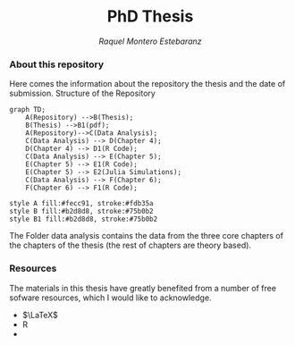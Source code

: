 <h1 align="center">PhD Thesis</h2>
<p align="center"><em>Raquel Montero Estebaranz</em></p>


### About this repository

Here comes the information about the repository the thesis and the date of submission.
Structure of the Repository

```mermaid
graph TD;
    A(Repository) -->B(Thesis);
    B(Thesis) -->B1(pdf);
    A(Repository)-->C(Data Analysis);
    C(Data Analysis) --> D(Chapter 4);
    D(Chapter 4) --> D1(R Code);
    C(Data Analysis) --> E(Chapter 5);
    E(Chapter 5) --> E1(R Code);
    E(Chapter 5) --> E2(Julia Simulations);
    C(Data Analysis) --> F(Chapter 6);
    F(Chapter 6) --> F1(R Code);

style A fill:#fecc91, stroke:#fdb35a 
style B fill:#b2d8d8, stroke:#75b0b2
style B1 fill:#b2d8d8, stroke:#75b0b2
```
The Folder data analysis contains the data from the three core chapters of the chapters of the thesis (the rest of chapters are theory based).

### Resources
The materials in this thesis have greatly benefited from a number of free sofware resources, which I would like to acknowledge.

- $\LaTeX$
- R
- 
